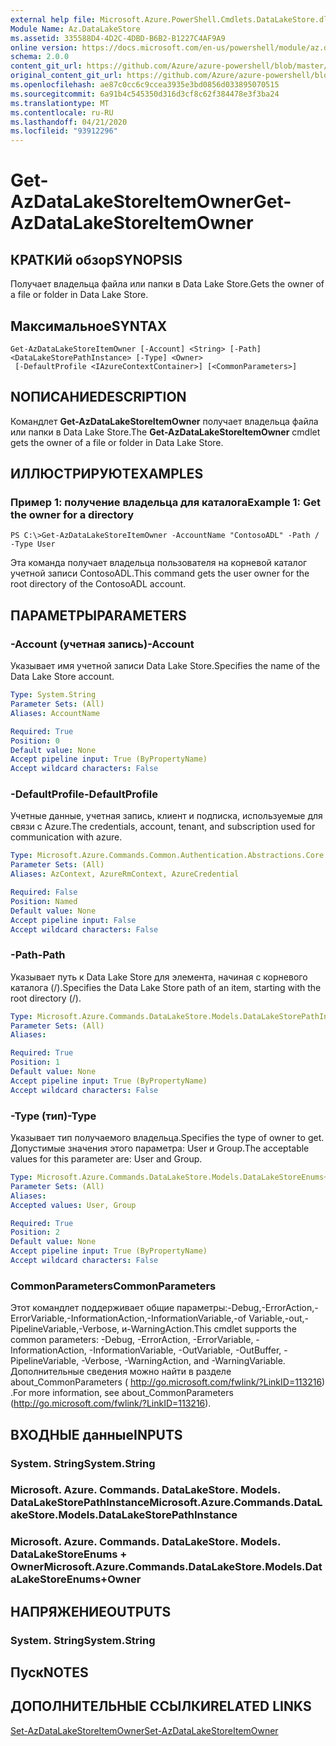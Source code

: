 ```yaml
---
external help file: Microsoft.Azure.PowerShell.Cmdlets.DataLakeStore.dll-Help.xml
Module Name: Az.DataLakeStore
ms.assetid: 335588D4-4D2C-4DBD-B6B2-B1227C4AF9A9
online version: https://docs.microsoft.com/en-us/powershell/module/az.datalakestore/get-azdatalakestoreitemowner
schema: 2.0.0
content_git_url: https://github.com/Azure/azure-powershell/blob/master/src/DataLakeStore/DataLakeStore/help/Get-AzDataLakeStoreItemOwner.md
original_content_git_url: https://github.com/Azure/azure-powershell/blob/master/src/DataLakeStore/DataLakeStore/help/Get-AzDataLakeStoreItemOwner.md
ms.openlocfilehash: ae87c0cc6c9ccea3935e3bd0856d033895070515
ms.sourcegitcommit: 6a91b4c545350d316d3cf8c62f384478e3f3ba24
ms.translationtype: MT
ms.contentlocale: ru-RU
ms.lasthandoff: 04/21/2020
ms.locfileid: "93912296"
---
```

# <span data-ttu-id="f5810-101">Get-AzDataLakeStoreItemOwner</span><span class="sxs-lookup"><span data-stu-id="f5810-101">Get-AzDataLakeStoreItemOwner</span></span>

## <span data-ttu-id="f5810-102">КРАТКИй обзор</span><span class="sxs-lookup"><span data-stu-id="f5810-102">SYNOPSIS</span></span>
<span data-ttu-id="f5810-103">Получает владельца файла или папки в Data Lake Store.</span><span class="sxs-lookup"><span data-stu-id="f5810-103">Gets the owner of a file or folder in Data Lake Store.</span></span>

## <span data-ttu-id="f5810-104">Максимальное</span><span class="sxs-lookup"><span data-stu-id="f5810-104">SYNTAX</span></span>

```
Get-AzDataLakeStoreItemOwner [-Account] <String> [-Path] <DataLakeStorePathInstance> [-Type] <Owner>
 [-DefaultProfile <IAzureContextContainer>] [<CommonParameters>]
```

## <span data-ttu-id="f5810-105">NОПИСАНИЕ</span><span class="sxs-lookup"><span data-stu-id="f5810-105">DESCRIPTION</span></span>
<span data-ttu-id="f5810-106">Командлет **Get-AzDataLakeStoreItemOwner** получает владельца файла или папки в Data Lake Store.</span><span class="sxs-lookup"><span data-stu-id="f5810-106">The **Get-AzDataLakeStoreItemOwner** cmdlet gets the owner of a file or folder in Data Lake Store.</span></span>

## <span data-ttu-id="f5810-107">ИЛЛЮСТРИРУЮТ</span><span class="sxs-lookup"><span data-stu-id="f5810-107">EXAMPLES</span></span>

### <span data-ttu-id="f5810-108">Пример 1: получение владельца для каталога</span><span class="sxs-lookup"><span data-stu-id="f5810-108">Example 1: Get the owner for a directory</span></span>
```
PS C:\>Get-AzDataLakeStoreItemOwner -AccountName "ContosoADL" -Path / -Type User
```

<span data-ttu-id="f5810-109">Эта команда получает владельца пользователя на корневой каталог учетной записи ContosoADL.</span><span class="sxs-lookup"><span data-stu-id="f5810-109">This command gets the user owner for the root directory of the ContosoADL account.</span></span>

## <span data-ttu-id="f5810-110">ПАРАМЕТРЫ</span><span class="sxs-lookup"><span data-stu-id="f5810-110">PARAMETERS</span></span>

### <span data-ttu-id="f5810-111">-Account (учетная запись)</span><span class="sxs-lookup"><span data-stu-id="f5810-111">-Account</span></span>
<span data-ttu-id="f5810-112">Указывает имя учетной записи Data Lake Store.</span><span class="sxs-lookup"><span data-stu-id="f5810-112">Specifies the name of the Data Lake Store account.</span></span>

```yaml
Type: System.String
Parameter Sets: (All)
Aliases: AccountName

Required: True
Position: 0
Default value: None
Accept pipeline input: True (ByPropertyName)
Accept wildcard characters: False
```

### <span data-ttu-id="f5810-113">-DefaultProfile</span><span class="sxs-lookup"><span data-stu-id="f5810-113">-DefaultProfile</span></span>
<span data-ttu-id="f5810-114">Учетные данные, учетная запись, клиент и подписка, используемые для связи с Azure.</span><span class="sxs-lookup"><span data-stu-id="f5810-114">The credentials, account, tenant, and subscription used for communication with azure.</span></span>

```yaml
Type: Microsoft.Azure.Commands.Common.Authentication.Abstractions.Core.IAzureContextContainer
Parameter Sets: (All)
Aliases: AzContext, AzureRmContext, AzureCredential

Required: False
Position: Named
Default value: None
Accept pipeline input: False
Accept wildcard characters: False
```

### <span data-ttu-id="f5810-115">-Path</span><span class="sxs-lookup"><span data-stu-id="f5810-115">-Path</span></span>
<span data-ttu-id="f5810-116">Указывает путь к Data Lake Store для элемента, начиная с корневого каталога (/).</span><span class="sxs-lookup"><span data-stu-id="f5810-116">Specifies the Data Lake Store path of an item, starting with the root directory (/).</span></span>

```yaml
Type: Microsoft.Azure.Commands.DataLakeStore.Models.DataLakeStorePathInstance
Parameter Sets: (All)
Aliases:

Required: True
Position: 1
Default value: None
Accept pipeline input: True (ByPropertyName)
Accept wildcard characters: False
```

### <span data-ttu-id="f5810-117">-Type (тип)</span><span class="sxs-lookup"><span data-stu-id="f5810-117">-Type</span></span>
<span data-ttu-id="f5810-118">Указывает тип получаемого владельца.</span><span class="sxs-lookup"><span data-stu-id="f5810-118">Specifies the type of owner to get.</span></span>
<span data-ttu-id="f5810-119">Допустимые значения этого параметра: User и Group.</span><span class="sxs-lookup"><span data-stu-id="f5810-119">The acceptable values for this parameter are: User and Group.</span></span>

```yaml
Type: Microsoft.Azure.Commands.DataLakeStore.Models.DataLakeStoreEnums+Owner
Parameter Sets: (All)
Aliases:
Accepted values: User, Group

Required: True
Position: 2
Default value: None
Accept pipeline input: True (ByPropertyName)
Accept wildcard characters: False
```

### <span data-ttu-id="f5810-120">CommonParameters</span><span class="sxs-lookup"><span data-stu-id="f5810-120">CommonParameters</span></span>
<span data-ttu-id="f5810-121">Этот командлет поддерживает общие параметры:-Debug,-ErrorAction,-ErrorVariable,-InformationAction,-InformationVariable,-of Variable,-out,-PipelineVariable,-Verbose, и-WarningAction.</span><span class="sxs-lookup"><span data-stu-id="f5810-121">This cmdlet supports the common parameters: -Debug, -ErrorAction, -ErrorVariable, -InformationAction, -InformationVariable, -OutVariable, -OutBuffer, -PipelineVariable, -Verbose, -WarningAction, and -WarningVariable.</span></span> <span data-ttu-id="f5810-122">Дополнительные сведения можно найти в разделе about_CommonParameters ( http://go.microsoft.com/fwlink/?LinkID=113216) .</span><span class="sxs-lookup"><span data-stu-id="f5810-122">For more information, see about_CommonParameters (http://go.microsoft.com/fwlink/?LinkID=113216).</span></span>

## <span data-ttu-id="f5810-123">ВХОДНЫЕ данные</span><span class="sxs-lookup"><span data-stu-id="f5810-123">INPUTS</span></span>

### <span data-ttu-id="f5810-124">System. String</span><span class="sxs-lookup"><span data-stu-id="f5810-124">System.String</span></span>

### <span data-ttu-id="f5810-125">Microsoft. Azure. Commands. DataLakeStore. Models. DataLakeStorePathInstance</span><span class="sxs-lookup"><span data-stu-id="f5810-125">Microsoft.Azure.Commands.DataLakeStore.Models.DataLakeStorePathInstance</span></span>

### <span data-ttu-id="f5810-126">Microsoft. Azure. Commands. DataLakeStore. Models. DataLakeStoreEnums + Owner</span><span class="sxs-lookup"><span data-stu-id="f5810-126">Microsoft.Azure.Commands.DataLakeStore.Models.DataLakeStoreEnums+Owner</span></span>

## <span data-ttu-id="f5810-127">НАПРЯЖЕНИЕ</span><span class="sxs-lookup"><span data-stu-id="f5810-127">OUTPUTS</span></span>

### <span data-ttu-id="f5810-128">System. String</span><span class="sxs-lookup"><span data-stu-id="f5810-128">System.String</span></span>

## <span data-ttu-id="f5810-129">Пуск</span><span class="sxs-lookup"><span data-stu-id="f5810-129">NOTES</span></span>

## <span data-ttu-id="f5810-130">ДОПОЛНИТЕЛЬНЫЕ ССЫЛКИ</span><span class="sxs-lookup"><span data-stu-id="f5810-130">RELATED LINKS</span></span>

[<span data-ttu-id="f5810-131">Set-AzDataLakeStoreItemOwner</span><span class="sxs-lookup"><span data-stu-id="f5810-131">Set-AzDataLakeStoreItemOwner</span></span>](./Set-AzDataLakeStoreItemOwner.md)


